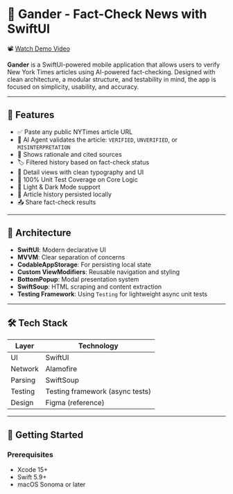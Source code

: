 # 📰 Gander - Fact-Check News with SwiftUI

📽️ [Watch Demo Video](https://drive.google.com/file/d/1ceWR2IwA8giTdS9KSyBJ7iF0jQOx1-Mf/view?usp=sharing)



**Gander** is a SwiftUI-powered mobile application that allows users to verify New York Times articles using AI-powered fact-checking. Designed with clean architecture, a modular structure, and testability in mind, the app is focused on simplicity, usability, and accuracy.

---

## 📱 Features

- ✅ Paste any public NYTimes article URL
- 🤖 AI Agent validates the article: `VERIFIED`, `UNVERIFIED`, or `MISINTERPRETATION`
- 💬 Shows rationale and cited sources
- 🏷️ Filtered history based on fact-check status
- 🧾 Detail views with clean typography and UI
- 🧪 100% Unit Test Coverage on Core Logic
- 🌙 Light & Dark Mode support
- 💾 Article history persisted locally
- 📤 Share fact-check results

---

## 🧠 Architecture

- **SwiftUI**: Modern declarative UI
- **MVVM**: Clear separation of concerns
- **CodableAppStorage**: For persisting local state
- **Custom ViewModifiers**: Reusable navigation and styling
- **BottomPopup**: Modal presentation system
- **SwiftSoup**: HTML scraping and content extraction
- **Testing Framework**: Using `Testing` for lightweight async unit tests

---

## 🛠️ Tech Stack

| Layer          | Technology         |
|----------------|--------------------|
| UI             | SwiftUI            |
| Network        | Alamofire          |
| Parsing        | SwiftSoup          |
| Testing        | Testing framework (async tests) |
| Design         | Figma (reference)  |

---

## 🚀 Getting Started

### Prerequisites

- Xcode 15+
- Swift 5.9+
- macOS Sonoma or later
